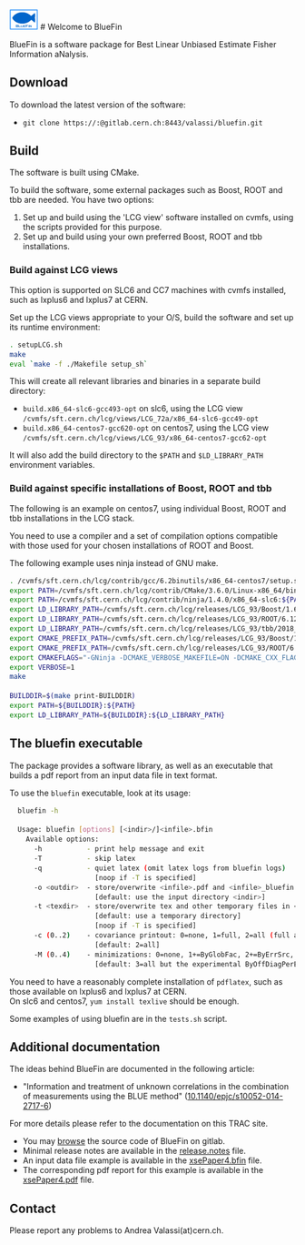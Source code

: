 <img src="utilities/BlueFinLogo.jpg"  width="10%">
# Welcome to BlueFin

BlueFin is a software package for Best Linear Unbiased Estimate Fisher Information aNalysis.

## Download

To download the latest version of the software:
- `git clone https://:@gitlab.cern.ch:8443/valassi/bluefin.git`

## Build

The software is built using CMake.

To build the software, some external packages such as Boost, ROOT and tbb are needed. You have two options:
1. Set up and build using the 'LCG view' software installed on cvmfs, using the scripts provided for this purpose.
2. Set up and build using your own preferred Boost, ROOT and tbb installations.

### Build against LCG views

This option is supported on SLC6 and CC7 machines with cvmfs installed, such as lxplus6 and lxplus7 at CERN.

Set up the LCG views appropriate to your O/S, build the software and set up its runtime environment:
```bash
. setupLCG.sh
make 
eval `make -f ./Makefile setup_sh`
```

This will create all relevant libraries and binaries in a separate build directory:
- `build.x86_64-slc6-gcc493-opt` on slc6, using the LCG view `/cvmfs/sft.cern.ch/lcg/views/LCG_72a/x86_64-slc6-gcc49-opt`
- `build.x86_64-centos7-gcc620-opt` on centos7, using the LCG view `/cvmfs/sft.cern.ch/lcg/views/LCG_93/x86_64-centos7-gcc62-opt`

It will also add the build directory to the `$PATH` and `$LD_LIBRARY_PATH` environment variables.

### Build against specific installations of Boost, ROOT and tbb

The following is an example on centos7, using individual Boost, ROOT and tbb installations in the LCG stack.  

You need to use a compiler and a set of compilation options compatible with those used for your chosen installations of ROOT and Boost.

The following example uses ninja instead of GNU make.

```bash
. /cvmfs/sft.cern.ch/lcg/contrib/gcc/6.2binutils/x86_64-centos7/setup.sh
export PATH=/cvmfs/sft.cern.ch/lcg/contrib/CMake/3.6.0/Linux-x86_64/bin:${PATH}
export PATH=/cvmfs/sft.cern.ch/lcg/contrib/ninja/1.4.0/x86_64-slc6:${PATH}
export LD_LIBRARY_PATH=/cvmfs/sft.cern.ch/lcg/releases/LCG_93/Boost/1.66.0/x86_64-centos7-gcc62-opt/lib:${LD_LIBRARY_PATH}
export LD_LIBRARY_PATH=/cvmfs/sft.cern.ch/lcg/releases/LCG_93/ROOT/6.12.06/x86_64-centos7-gcc62-opt/lib:${LD_LIBRARY_PATH}
export LD_LIBRARY_PATH=/cvmfs/sft.cern.ch/lcg/releases/LCG_93/tbb/2018_U1/x86_64-centos7-gcc62-opt/lib:${LD_LIBRARY_PATH}
export CMAKE_PREFIX_PATH=/cvmfs/sft.cern.ch/lcg/releases/LCG_93/Boost/1.66.0/x86_64-centos7-gcc62-opt:${CMAKE_PREFIX_PATH}
export CMAKE_PREFIX_PATH=/cvmfs/sft.cern.ch/lcg/releases/LCG_93/ROOT/6.12.06/x86_64-centos7-gcc62-opt:${CMAKE_PREFIX_PATH}
export CMAKEFLAGS="-GNinja -DCMAKE_VERBOSE_MAKEFILE=ON -DCMAKE_CXX_FLAGS='-std=c++14 -m64' -DCMAKE_BUILD_TYPE=Release"
export VERBOSE=1
make

BUILDDIR=$(make print-BUILDDIR)
export PATH=${BUILDDIR}:${PATH}
export LD_LIBRARY_PATH=${BUILDDIR}:${LD_LIBRARY_PATH}
```

## The bluefin executable

The package provides a software library, as well as an executable that builds a pdf report from an input data file in text format. 

To use the `bluefin` executable, look at its usage:
```bash
  bluefin -h

  Usage: bluefin [options] [<indir>/]<infile>.bfin
    Available options:
      -h           - print help message and exit
      -T           - skip latex
      -q           - quiet latex (omit latex logs from bluefin logs)
                     [noop if -T is specified]
      -o <outdir>  - store/overwrite <infile>.pdf and <infile>_bluefin.log in <outdir>
                     [default: use the input directory <indir>]
      -t <texdir>  - store/overwrite tex and other temporary files in <texdir>
                     [default: use a temporary directory]
                     [noop if -T is specified]
      -c (0..2)    - covariance printout: 0=none, 1=full, 2=all (full and partial)
                     [default: 2=all]
      -M (0..4)    - minimizations: 0=none, 1+=ByGlobFac, 2+=ByErrSrc, 3+=ByOffDiag, 4+=ByOffDiagPerErrSrc
                     [default: 3=all but the experimental ByOffDiagPerErrSrc]
```

You need to have a reasonably complete installation of `pdflatex`, such as those available on lxplus6 and lxplus7 at CERN.  
On slc6 and centos7, `yum install texlive` should be enough.

Some examples of using bluefin are in the `tests.sh` script.

## Additional documentation

The ideas behind BlueFin are documented in the following article:
- "Information and treatment of unknown correlations in the combination of measurements using the BLUE method" ([10.1140/epjc/s10052-014-2717-6](https://doi.org/10.1140/epjc/s10052-014-2717-6))

For more details please refer to the documentation on this TRAC site.
- You may [browse](..) the source code of BlueFin on gitlab.
- Minimal release notes are available in the [release.notes](release.notes) file.
- An input data file example is available in the [xsePaper4.bfin](examples/dataXSE/xsePaper4.bfin)  file.
- The corresponding pdf report for this example is available in the [xsePaper4.pdf](examples/dataXSE/xsePaper4.pdf)  file.

## Contact

Please report any problems to Andrea Valassi(at)cern.ch.
